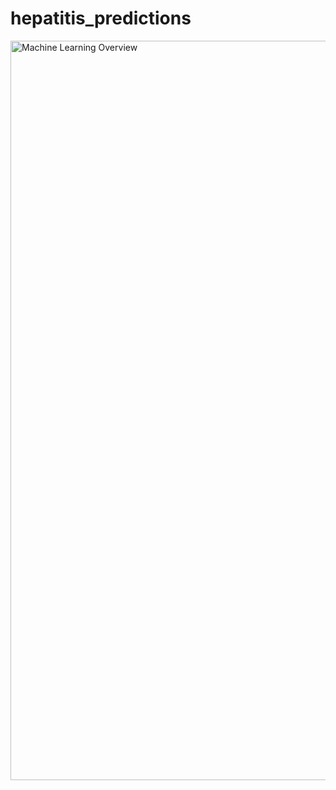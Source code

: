 # hepatitis_predictions

<img width="1183" alt="Machine Learning Overview" src="https://user-images.githubusercontent.com/30946086/132124528-35f3ebb5-7cde-4828-b81c-fbab11353738.png">
